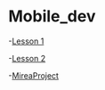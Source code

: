 # Mobile_dev
-[Lesson 1](https://github.com/egorvozhzhov/Mobile_dev/tree/lesson1)

-[Lesson 2](https://github.com/egorvozhzhov/Lesson2)


-[MireaProject](https://github.com/egorvozhzhov/MireaProject)
